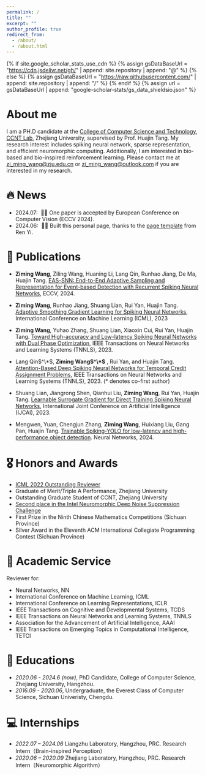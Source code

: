 ```yaml
---
permalink: /
title: ""
excerpt: ""
author_profile: true
redirect_from: 
  - /about/
  - /about.html
---
```


{% if site.google_scholar_stats_use_cdn %}
{% assign gsDataBaseUrl = "https://cdn.jsdelivr.net/gh/" | append: site.repository | append: "@" %}
{% else %}
{% assign gsDataBaseUrl = "https://raw.githubusercontent.com/" | append: site.repository | append: "/" %}
{% endif %}
{% assign url = gsDataBaseUrl | append: "google-scholar-stats/gs_data_shieldsio.json" %}

<span class='anchor' id='about-me'></span>

# About me
I am a PH.D candidate at the [College of Computer Science and Technology](http://www.en.cs.zju.edu.cn/), [CCNT Lab](http://ccnt.zju.edu.cn/), Zhejiang University, supervised by Prof. Huajin Tang.
My research interest includes spiking neural network, sparse representation, and efficient neuromorphic computing. Additionally, I am interested in bio-based and bio-inspired reinforcement learning. Please contact me at zi_ming_wang@zju.edu.cn or zi_ming_wang@outlook.com if you are interested in my research.
<!-- I have published more than 100 papers at the top international AI conferences with total <a href='https://scholar.google.com/citations?user=DhtAFkwAAAAJ'>google scholar citations <strong><span id='total_cit'>260000+</span></strong></a> (You can also use google scholar badge <a href='https://scholar.google.com/citations?user=DhtAFkwAAAAJ'><img src="https://img.shields.io/endpoint?url={{ url | url_encode }}&logo=Google%20Scholar&labelColor=f6f6f6&color=9cf&style=flat&label=citations"></a>). -->


# 🔥 News
- 2024.07: &nbsp;🎉🎉 One paper is accepted by European Conference on Computer Vision (ECCV 2024).
- 2024.06: &nbsp;🎉🎉 Built this personal page, thanks to the [page template](https://github.com/RayeRen/acad-homepage.github.io) from Ren Yi.
<!-- - *2022.02*: &nbsp;🎉🎉 Lorem ipsum dolor sit amet, consectetur adipiscing elit. Vivamus ornare aliquet ipsum, ac tempus justo dapibus sit amet.  -->

# 📝 Publications 

<!-- <div class='paper-box'><div class='paper-box-image'><div><div class="badge">ICML 2023</div><img src='images/arch_v8.png' alt="sym" width="100%"></div></div>
<div class='paper-box-text' markdown="1"> -->

- **Ziming Wang**, Ziling Wang, Huaning Li, Lang Qin, Runhao Jiang, De Ma, Huajin Tang. [EAS-SNN: End-to-End Adaptive Sampling and Representation for Event-based Detection with Recurrent
 Spiking Neural Networks](https://arxiv.org/abs/2403.12574), ECCV, 2024.

 - **Ziming Wang**, Runhao Jiang, Shuang Lian, Rui Yan, Huajin Tang. [Adaptive Smoothing Gradient Learning for Spiking Neural Networks](https://proceedings.mlr.press/v202/wang23j/wang23j.pdf), International Conference on Machine Learning (ICML), 2023

- **Ziming Wang**, Yuhao Zhang, Shuang Lian, Xiaoxin Cui, Rui Yan, Huajin Tang. [Toward High-accuracy and Low-latency Spiking Neural Networks with Dual Phase Optimization](https://ieeexplore.ieee.org/abstract/document/10361844/), IEEE Transactions on Neural Networks and Learning Systems (TNNLS), 2023.


- Lang Qin$^\*$, **Ziming Wang$^\*$** , Rui Yan, and Huajin Tang. [Attention-Based Deep Spiking Neural Networks for Temporal Credit Assignment Problems](https://scholar.google.com/scholar_url?url=https://ieeexplore.ieee.org/abstract/document/10038509/&hl=zh-CN&sa=T&oi=gsb&ct=res&cd=0&d=9839646359860287259&ei=4CtxZvjMDNiu6rQPotCy2AQ&scisig=AFWwaeZnGUw-evcTI5ecj7iP5uBg), IEEE Transactions on Neural Networks and Learning Systems (TNNLS), 2023. (* denotes co-first author)

- Shuang Lian, Jiangrong Shen, Qianhui Liu, **Ziming Wang**, Rui Yan, Huajin Tang. [Learnable Surrogate Gradient for Direct Training Spiking Neural Networks](https://www.ijcai.org/proceedings/2023/0335.pdf),  International Joint Conference on Artificial Intelligence (IJCAI), 2023.

- Mengwen, Yuan, Chengjun Zhang, **Ziming Wang**, Huixiang Liu, Gang Pan, Huajin Tang. [Trainable Spiking-YOLO for low-latency and high-performance object detection](https://www.sciencedirect.com/science/article/abs/pii/S0893608023007530). Neural Networks, 2024.




<!-- [**Project**](https://scholar.google.com/citations?view_op=view_citation&hl=zh-CN&user=DhtAFkwAAAAJ&citation_for_view=DhtAFkwAAAAJ:ALROH1vI_8AC) <strong><span class='show_paper_citations' data='DhtAFkwAAAAJ:ALROH1vI_8AC'></span></strong>
=======
Lorem ipsum dolor sit amet, consectetur adipiscing elit. Vivamus ornare aliquet ipsum, ac tempus justo dapibus sit amet. Suspendisse condimentum, libero vel tempus mattis, risus risus vulputate libero, elementum fermentum mi neque vel nisl. Maecenas facilisis maximus dignissim. Curabitur mattis vulputate dui, tincidunt varius libero luctus eu. Mauris mauris nulla, scelerisque eget massa id, tincidunt congue felis. Sed convallis tempor ipsum rhoncus viverra. Pellentesque nulla orci, accumsan volutpat fringilla vitae, maximus sit amet tortor. Aliquam ultricies odio ut volutpat scelerisque. Donec nisl nisl, porttitor vitae pharetra quis, fringilla sed mi. Fusce pretium dolor ut aliquam consequat. Cras volutpat, tellus accumsan mattis molestie, nisl lacus tempus massa, nec malesuada tortor leo vel quam. Aliquam vel ex consectetur, vehicula leo nec, efficitur eros. Donec convallis non urna quis feugiat.

My research interest includes neural machine translation and computer vision. I have published more than 100 papers at the top international AI conferences with total <a href='https://scholar.google.com/citations?user=DhtAFkwAAAAJ'>google scholar citations <strong><span id='total_cit'>260000+</span></strong></a> (You can also use google scholar badge <a href='https://scholar.google.com/citations?user=DhtAFkwAAAAJ'><img src="https://img.shields.io/endpoint?url={{ url | url_encode }}&logo=Google%20Scholar&labelColor=f6f6f6&color=9cf&style=flat&label=citations"></a>).


# 🔥 News
- *2022.02*: &nbsp;🎉🎉 Lorem ipsum dolor sit amet, consectetur adipiscing elit. Vivamus ornare aliquet ipsum, ac tempus justo dapibus sit amet. 
- *2022.02*: &nbsp;🎉🎉 Lorem ipsum dolor sit amet, consectetur adipiscing elit. Vivamus ornare aliquet ipsum, ac tempus justo dapibus sit amet. 

# 📝 Publications 

<div class='paper-box'><div class='paper-box-image'><div><div class="badge">CVPR 2016</div><img src='images/500x300.png' alt="sym" width="100%"></div></div>
<div class='paper-box-text' markdown="1">

[Deep Residual Learning for Image Recognition](https://openaccess.thecvf.com/content_cvpr_2016/papers/He_Deep_Residual_Learning_CVPR_2016_paper.pdf)

**Kaiming He**, Xiangyu Zhang, Shaoqing Ren, Jian Sun

[**Project**](https://scholar.google.com/citations?view_op=view_citation&hl=zh-CN&user=DhtAFkwAAAAJ&citation_for_view=DhtAFkwAAAAJ:ALROH1vI_8AC) <strong><span class='show_paper_citations' data='DhtAFkwAAAAJ:ALROH1vI_8AC'></span></strong>
>>>>>>> 2cc1577eeaf2f74dede6d016a70722dbd409ea2f
- Lorem ipsum dolor sit amet, consectetur adipiscing elit. Vivamus ornare aliquet ipsum, ac tempus justo dapibus sit amet. 
</div>
</div>

<<<<<<< HEAD
- [Lorem ipsum dolor sit amet, consectetur adipiscing elit. Vivamus ornare aliquet ipsum, ac tempus justo dapibus sit amet](https://github.com), A, B, C, **CVPR 2020** -->

# 🎖 Honors and Awards
- [ICML 2022 Outstanding Reviewer](https://icml.cc/Conferences/2022/Reviewers) 
- Graduate of Merit/Triple A Performance, Zhejiang University
- Outstanding Graduate Student of CCNT, Zhejiang University
- [Second place in the Intel Neuromorphic Deep Noise Suppression Challenge](https://github.com/IntelLabs/IntelNeuromorphicDNSChallenge) 
-  First Prize in the Ninth Chinese Mathematics Competitions (Sichuan Province)
- Silver Award in the Eleventh ACM International Collegiate Programming Contest (Sichuan Province)

# 💬 Academic Service
 Reviewer for: 
- Neural Networks, NN
- International Conference on Machine Learning, ICML
- International Conference on Learning Representations, ICLR
- IEEE Transactions on Cognitive and Developmental Systems, TCDS
- IEEE Transactions on Neural Networks and Learning Systems, TNNLS
- Association for the Advancement of Artificial Intelligence, AAAI
- IEEE Transactions on Emerging Topics in Computational Intelligence, TETCI

<!-- ICLR, ICML, AAAI, TNNLS, Neural Networks, TCDS, TETCI -->

# 📖 Educations
- *2020.06 - 2024.6 (now)*, PhD Candidate, College of Computer Science, Zhejiang University, Hangzhou.
- *2016.09 - 2020.06*, Undergraduate, the Everest Class of Computer Science, Sichuan Univeristy, Chengdu.


<!-- # 💬 Invited Talks
- *2021.06*, Lorem ipsum dolor sit amet, consectetur adipiscing elit. Vivamus ornare aliquet ipsum, ac tempus justo dapibus sit amet. 
- *2021.03*, Lorem ipsum dolor sit amet, consectetur adipiscing elit. Vivamus ornare aliquet ipsum, ac tempus justo dapibus sit amet.  \| [\[video\]](https://github.com/) -->

# 💻 Internships
- *2022.07 – 2024.06* Liangzhu Laboratory, Hangzhou, PRC. Research Intern（Brain-inspired Perception）
- *2020.06 – 2020.09* Zhejiang Laboratory, Hangzhou, PRC. Research Intern（Neuromorphic Algorithm）
